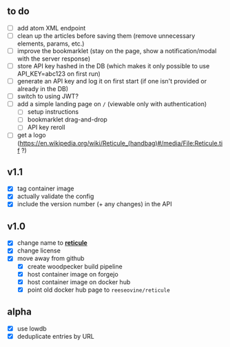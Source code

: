 ## to do
- [ ] add atom XML endpoint
- [ ] clean up the articles before saving them (remove unnecessary elements, params, etc.)
- [ ] improve the bookmarklet (stay on the page, show a notification/modal with the server response)
- [ ] store API key hashed in the DB (which makes it only possible to use API_KEY=abc123 on first run)
- [ ] generate an API key and log it on first start (if one isn't provided or already in the DB)
- [ ] switch to using JWT?
- [ ] add a simple landing page on `/` (viewable only with authentication)
  - [ ] setup instructions
  - [ ] bookmarklet drag-and-drop
  - [ ] API key reroll
- [ ] get a logo (https://en.wikipedia.org/wiki/Reticule_(handbag)#/media/File:Reticule.tif ?)

## v1.1
- [x] tag container image
- [x] actually validate the config
- [x] include the version number (+ any changes) in the API

## v1.0
- [x] change name to [**reticule**](https://en.wikipedia.org/wiki/Reticule_(handbag))
- [x] change license
- [x] move away from github
  - [x] create woodpecker build pipeline
  - [x] host container image on forgejo
  - [x] host container image on docker hub
  - [x] point old docker hub page to `reeseovine/reticule`

## alpha
- [x] use lowdb
- [x] deduplicate entries by URL
